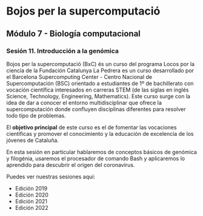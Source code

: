 # Bojos per la supercomputació 
## Módulo 7 - Biología computacional
### Sesión 11. Introducción a la genómica

Bojos per la supercomputació (BxC) és un curso del programa Locos por la ciencia de la Fundación Catalunya La Pedrera es un curso desarrollado por el Barcelona Supercomputing Center - Centro Nacional de Supercomputación (BSC) 
orientado a estudiantes de 1º de bachillerato con vocación científica interesados en carreras STEM (de las siglas en inglés Science, Technology, Engineering, Mathematics). 
Este curso surge con la idea de dar a conocer el entorno multidisciplinar que ofrece la supercomputación donde confluyen disciplinas diferentes para resolver todo tipo de problemas. 

El **objetivo principal** de este curso es el de fomentar las vocaciones científicas y promover el conocimiento y la educación de excelencia de los jóvenes de Cataluña.

En esta sesión en particular hablaremos de conceptos básicos de genómica y filogénia, usaremos el procesador de comando Bash y aplicaremos lo aprendido para descubrir el origen del coronavirus.

Puedes ver nuestras sesiones aquí:

- Edición 2019
- Edición 2020
- Edición 2021
- Edición 2022

